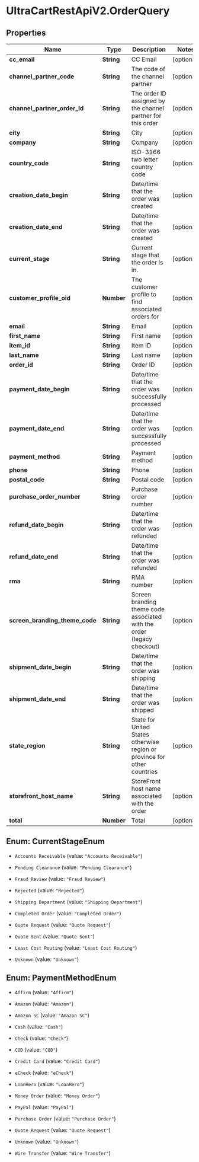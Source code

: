 # UltraCartRestApiV2.OrderQuery

## Properties
Name | Type | Description | Notes
------------ | ------------- | ------------- | -------------
**cc_email** | **String** | CC Email | [optional] 
**channel_partner_code** | **String** | The code of the channel partner | [optional] 
**channel_partner_order_id** | **String** | The order ID assigned by the channel partner for this order | [optional] 
**city** | **String** | City | [optional] 
**company** | **String** | Company | [optional] 
**country_code** | **String** | ISO-3166 two letter country code | [optional] 
**creation_date_begin** | **String** | Date/time that the order was created | [optional] 
**creation_date_end** | **String** | Date/time that the order was created | [optional] 
**current_stage** | **String** | Current stage that the order is in. | [optional] 
**customer_profile_oid** | **Number** | The customer profile to find associated orders for | [optional] 
**email** | **String** | Email | [optional] 
**first_name** | **String** | First name | [optional] 
**item_id** | **String** | Item ID | [optional] 
**last_name** | **String** | Last name | [optional] 
**order_id** | **String** | Order ID | [optional] 
**payment_date_begin** | **String** | Date/time that the order was successfully processed | [optional] 
**payment_date_end** | **String** | Date/time that the order was successfully processed | [optional] 
**payment_method** | **String** | Payment method | [optional] 
**phone** | **String** | Phone | [optional] 
**postal_code** | **String** | Postal code | [optional] 
**purchase_order_number** | **String** | Purchase order number | [optional] 
**refund_date_begin** | **String** | Date/time that the order was refunded | [optional] 
**refund_date_end** | **String** | Date/time that the order was refunded | [optional] 
**rma** | **String** | RMA number | [optional] 
**screen_branding_theme_code** | **String** | Screen branding theme code associated with the order (legacy checkout) | [optional] 
**shipment_date_begin** | **String** | Date/time that the order was shipping | [optional] 
**shipment_date_end** | **String** | Date/time that the order was shipped | [optional] 
**state_region** | **String** | State for United States otherwise region or province for other countries | [optional] 
**storefront_host_name** | **String** | StoreFront host name associated with the order | [optional] 
**total** | **Number** | Total | [optional] 


<a name="CurrentStageEnum"></a>
## Enum: CurrentStageEnum


* `Accounts Receivable` (value: `"Accounts Receivable"`)

* `Pending Clearance` (value: `"Pending Clearance"`)

* `Fraud Review` (value: `"Fraud Review"`)

* `Rejected` (value: `"Rejected"`)

* `Shipping Department` (value: `"Shipping Department"`)

* `Completed Order` (value: `"Completed Order"`)

* `Quote Request` (value: `"Quote Request"`)

* `Quote Sent` (value: `"Quote Sent"`)

* `Least Cost Routing` (value: `"Least Cost Routing"`)

* `Unknown` (value: `"Unknown"`)




<a name="PaymentMethodEnum"></a>
## Enum: PaymentMethodEnum


* `Affirm` (value: `"Affirm"`)

* `Amazon` (value: `"Amazon"`)

* `Amazon SC` (value: `"Amazon SC"`)

* `Cash` (value: `"Cash"`)

* `Check` (value: `"Check"`)

* `COD` (value: `"COD"`)

* `Credit Card` (value: `"Credit Card"`)

* `eCheck` (value: `"eCheck"`)

* `LoanHero` (value: `"LoanHero"`)

* `Money Order` (value: `"Money Order"`)

* `PayPal` (value: `"PayPal"`)

* `Purchase Order` (value: `"Purchase Order"`)

* `Quote Request` (value: `"Quote Request"`)

* `Unknown` (value: `"Unknown"`)

* `Wire Transfer` (value: `"Wire Transfer"`)




